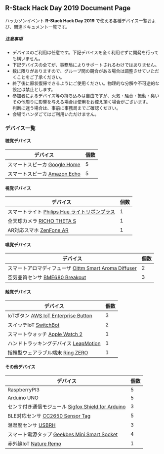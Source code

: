 ## R-Stack Hack Day 2019 Document Page

ハッカソンイベント **R-Stack Hack Day 2019** で使える各種デバイス一覧および、関連ドキュメント一覧です。

##### 注意事項

- デバイスのご利用は任意です。下記デバイスを全く利用せずに開発を行っても構いません。
- 下記デバイスの全てが、事務局によりサポートされるわけではありません。  
- 数に限りがありますので、グループ間の競合がある場合は調整させていただくことをご了承ください。
- 終了後に原状復帰できるようにご使用ください。物理的な分解や不可逆的な設定は禁止とします。  
- 参加者によるデバイス等の持ち込みは自由ですが、火気・騒音・振動・臭いその他周りに影響を与える場合は使用をお控え頂く場合がございます。  
  判断に迷う場合は、事前に事務局までご確認ください。
- 会場でハンダごてはご利用いただけません。


### デバイス一覧

#### 聴覚デバイス

| デバイス                                                                          | 個数 |
| --------------------------------------------------------------------------------- | ---- |
| スマートスピーカ [Google Home](https://store.google.com/jp/product/google_home)   | 5    |
| スマートスピーカ [Amazon Echo](https://www.amazon.co.jp/dp/B071ZF5KCM)            | 5    |

#### 視覚デバイス

| デバイス                                                                        | 個数 |
| ------------------------------------------------------------------------------- | ---- |
| スマートライト [Philips Hue ライトリボンプラス](https://www2.meethue.com/ja-jp) | 1    |
| 全天球カメラ [RICHO THETA S](https://theta360.com/ja/about/theta/s.html)        | 1    |
| AR対応スマホ [ZenFone AR](https://www.asus.com/jp/Phone/ZenFone-AR-ZS571KL/)    | 1    |

#### 嗅覚デバイス

| デバイス                                                                                                          | 個数 |
| ----------------------------------------------------------------------------------------------------------------- | ---- |
| スマートアロマディフューザ [Oittm Smart Aroma Diffuser](oittm.md)                                                 | 2    |
| 空気品質センサ [BME680 Breakout](https://learn.pimoroni.com/tutorial/sandyj/getting-started-with-bme680-breakout) | 3    |

#### 触覚デバイス

| デバイス                                                                                                                      | 個数 |
| ----------------------------------------------------------------------------------------------------------------------------- | ---- |
| IoTボタン [AWS IoT Enterprise Button](https://docs.aws.amazon.com/ja_jp/iot/latest/developerguide/iot-button-quickstart.html) | 3    |
| スイッチIoT [SwitchBot](switchbot.md)                                                                                         | 2    |
| スマートウォッチ [Apple Watch 2](https://www.apple.com/jp/watch/)                                                             | 1    |
| ハンドトラッキングデバイス [LeapMotion](https://www.leapmotion.com/ja/)                                                       | 1    |
| 指輪型ウェアラブル端末 [Ring ZERO](https://logbar.jp/howtopdf.pdf)                                                            | 1    |

#### その他デバイス

| デバイス                                                                                                            | 個数 |
| ------------------------------------------------------------------------------------------------------------------- | ---- |
| RaspberryPI3                                                                                                        | 5    |
| Arduino UNO                                                                                                         | 5    |
| センサ付き通信モジュール [Sigfox Shield for Arduino](https://soracom.jp/products/sigfox/sigfox_shield_for_arduino/) | 3    |
| BLE対応センサ [CC2650 Sensor Tag](http://processors.wiki.ti.com/index.php/CC2650_SensorTag_User's_Guide)            | 5    |
| 温湿度センサ [USBRH](https://strawberry-linux.com/catalog/items?code=52001)                                         | 3    |
| スマート電源タップ [Geekbes Mini Smart Socket](oittm.md)                                                            | 4    |
| 赤外線IoT [Nature Remo](https://developer.nature.global/)                                                           | 1    |
